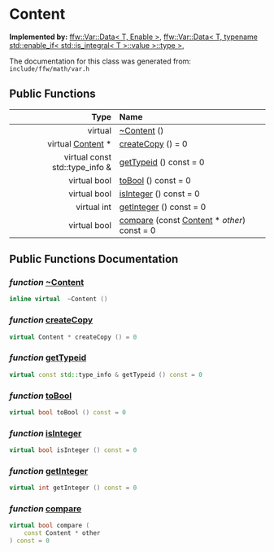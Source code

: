 Content
===================================


**Implemented by:** [ffw::Var::Data< T, Enable >](ffw_Var_Data.html), [ffw::Var::Data< T, typename std::enable_if< std::is_integral< T >::value >::type >](ffw_Var_Data__T__typename_std__enable_if__std__is_integral__T____value____type__.html), 

The documentation for this class was generated from: `include/ffw/math/var.h`



## Public Functions

| Type | Name |
| -------: | :------- |
|  virtual  | [~Content](#1c80577c) ()  |
|  virtual [Content](ffw_Var_Content.html) * | [createCopy](#4ecd831b) () = 0  |
|  virtual const std::type_info & | [getTypeid](#e3b1e597) () const = 0  |
|  virtual bool | [toBool](#23688855) () const = 0  |
|  virtual bool | [isInteger](#180b884d) () const = 0  |
|  virtual int | [getInteger](#9839465b) () const = 0  |
|  virtual bool | [compare](#23dddefb) (const [Content](ffw_Var_Content.html) * _other_) const = 0  |


## Public Functions Documentation

### _function_ <a id="1c80577c" href="#1c80577c">~Content</a>

```cpp
inline virtual  ~Content () 
```



### _function_ <a id="4ecd831b" href="#4ecd831b">createCopy</a>

```cpp
virtual Content * createCopy () = 0 
```



### _function_ <a id="e3b1e597" href="#e3b1e597">getTypeid</a>

```cpp
virtual const std::type_info & getTypeid () const = 0 
```



### _function_ <a id="23688855" href="#23688855">toBool</a>

```cpp
virtual bool toBool () const = 0 
```



### _function_ <a id="180b884d" href="#180b884d">isInteger</a>

```cpp
virtual bool isInteger () const = 0 
```



### _function_ <a id="9839465b" href="#9839465b">getInteger</a>

```cpp
virtual int getInteger () const = 0 
```



### _function_ <a id="23dddefb" href="#23dddefb">compare</a>

```cpp
virtual bool compare (
    const Content * other
) const = 0 
```





